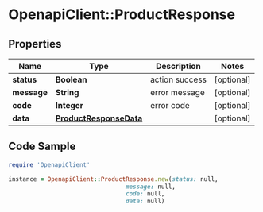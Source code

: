 # OpenapiClient::ProductResponse

## Properties

Name | Type | Description | Notes
------------ | ------------- | ------------- | -------------
**status** | **Boolean** | action success | [optional] 
**message** | **String** | error message | [optional] 
**code** | **Integer** | error code | [optional] 
**data** | [**ProductResponseData**](ProductResponseData.md) |  | [optional] 

## Code Sample

```ruby
require 'OpenapiClient'

instance = OpenapiClient::ProductResponse.new(status: null,
                                 message: null,
                                 code: null,
                                 data: null)
```


